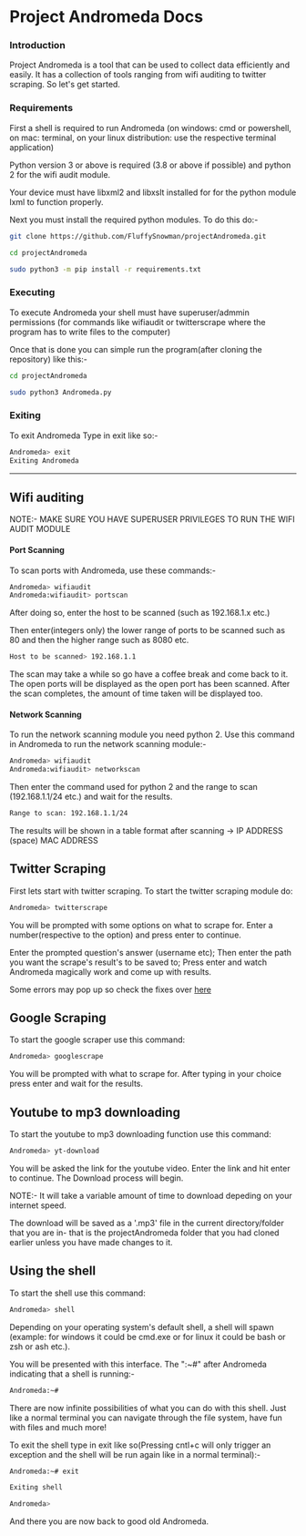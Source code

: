 # Project Andromeda Docs
### Introduction

Project Andromeda is a tool that can be used to collect data efficiently and easily. It has a collection of tools ranging from wifi auditing to twitter scraping. So let's get started.

### Requirements

First a shell is required to run Andromeda (on windows: cmd or powershell, on mac: terminal, on your linux distribution: use the respective terminal application)

Python version 3 or above is required (3.8 or above if possible) and python 2 for the wifi audit module.

Your device must have libxml2 and libxslt installed for for the python module lxml to function properly.

Next you must install the required python modules. To do this do:-

```bash
git clone https://github.com/FluffySnowman/projectAndromeda.git

cd projectAndromeda

sudo python3 -m pip install -r requirements.txt
```

### Executing

To execute Andromeda your shell must have superuser/admmin permissions (for commands like wifiaudit or twitterscrape where the program has to write files to the computer)

Once that is done you can simple run the program(after cloning the repository) like this:-

```bash
cd projectAndromeda

sudo python3 Andromeda.py
```

### Exiting

To exit Andromeda Type in exit like so:-

```bash
Andromeda> exit
Exiting Andromeda
```

<hr>

## Wifi auditing

NOTE:- MAKE SURE YOU HAVE SUPERUSER PRIVILEGES TO RUN THE WIFI AUDIT MODULE

#### Port Scanning

To scan ports with Andromeda, use these commands:-

```bash
Andromeda> wifiaudit
Andromeda:wifiaudit> portscan
```

After doing so, enter the host to be scanned (such as 192.168.1.x etc.)

Then enter(integers only) the lower range of ports to be scanned such as 80 and then the higher range such as 8080 etc.

```bash
Host to be scanned> 192.168.1.1
```

The scan may take a while so go have a coffee break and come back to it. The open ports will be displayed as the open port has been scanned. After the scan completes, the amount of time taken will be displayed too.

#### Network Scanning

To run the network scanning module you need python 2. Use this command in Andromeda to run the network scanning module:-

```bash
Andromeda> wifiaudit
Andromeda:wifiaudit> networkscan
```

Then enter the command used for python 2 and the range to scan (192.168.1.1/24 etc.) and wait for the results. 

```bash
Range to scan: 192.168.1.1/24
```

The results will be shown in a table format after scanning -> 
IP ADDRESS (space) MAC ADDRESS


## Twitter Scraping

First lets start with twitter scraping. To start the twitter scraping module do:

```bash
Andromeda> twitterscrape
```

You will be prompted with some options on what to scrape for. Enter a number(respective to the option) and press enter to continue.

Enter the prompted question's answer (username etc);
Then enter the path you want the scrape's result's to be saved to;
Press enter and watch Andromeda magically work and come up with results.

Some errors may pop up so check the fixes over [here](https://github.com/FluffySnowman/projectAndromeda/blob/master/errors.md)

## Google Scraping

To start the google scraper use this command:

```bash
Andromeda> googlescrape
```

You will be prompted with what to scrape for. After typing in your choice press enter and wait for the results.

## Youtube to mp3 downloading

To start the youtube to mp3 downloading function use this command:

```bash
Andromeda> yt-download
```

You will be asked the link for the youtube video. Enter the link and hit enter to continue. The Download process will begin. 

NOTE:- It will take a variable amount of time to download depeding on your internet speed.

The download will be saved as a '.mp3' file in the current directory/folder that you are in- that is the projectAndromeda folder that you had cloned earlier unless you have made changes to it.

## Using the shell

To start the shell use this command:

```bash
Andromeda> shell
```

Depending on your operating system's default shell, a shell will spawn (example: for windows it could be cmd.exe or for linux it could be bash or zsh or ash etc.).

You will be presented with this interface. The ":~#" after Andromeda indicating that a shell is running:-

```bash
Andromeda:~#
```

There are now infinite possibilities of what you can do with this shell. Just like a normal terminal you can navigate through the file system, have fun with files and much more!

To exit the shell type in exit like so(Pressing cntl+c will only trigger an exception and the shell will be run again like in a normal terminal):-

```bash
Andromeda:~# exit

Exiting shell

Andromeda> 
```

And there you are now back to good old Andromeda.
